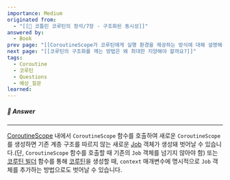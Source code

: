 ```yaml
---
importance: Medium
originated from:
  - "[[📘 코틀린 코루틴의 정석/7장 - 구조화된 동시성]]"
answered by:
  - Book
prev page: "[[CoroutineScope가 코루틴에게 실행 환경을 제공하는 방식에 대해 설명해주세요.]]"
next page: "[[코루틴의 구조화를 깨는 방법은 왜 최대한 지양해야 할까요?]]"
tags:
  - Coroutine
  - 코루틴
  - Questions
  - 예상_질문
learned:
---
```

##### 💬 Answer
---
[CoroutineScope](CoroutineScope.md) 내에서 `CoroutineScope` 함수를 호출하여 새로운 `CoroutineScope`를 생성하면 기존 계층 구조를 따르지 않는 새로운 [Job](Job.md) 객체가 생성돼 벗어날 수 있습니다.(단, `CoroutineScope` 함수를 호출할 때 기존의 `Job` 객체를 넘기지 않아야 함)
또는 [코루틴 빌더](코루틴%20빌더.md) 함수를 통해 [코루틴](코루틴.md)을 생성할 때, `context` 매개변수에 명시적으로 `Job` 객체를 추가하는 방법으로도 벗어날 수 있습니다.
